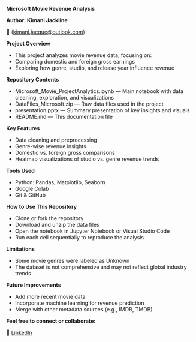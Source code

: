 **Microsoft Movie Revenue Analysis**

**Author: Kimani Jackline**

📧 (kimani.jacque@outlook.com)

**Project Overview**
 
  - This project analyzes movie revenue data, focusing on:
  - Comparing domestic and foreign gross earnings
  - Exploring how genre, studio, and release year influence revenue

**Repository Contents**

  - Microsoft_Movie_ProjectAnalytics.ipynb — Main notebook with data cleaning, exploration, and visualizations
  - DataFiles_Microsoft.zip — Raw data files used in the project
  - presentation.pptx — Summary presentation of key insights and visuals
  - README.md — This documentation file

**Key Features**
  
  - Data cleaning and preprocessing
  - Genre-wise revenue insights
  - Domestic vs. foreign gross comparisons
  - Heatmap visualizations of studio vs. genre revenue trends

**Tools Used**

  - Python: Pandas, Matplotlib, Seaborn
  - Google Colab
  - Git & GitHub

**How to Use This Repository**

  - Clone or fork the repository
  - Download and unzip the data files
  - Open the notebook in Jupyter Notebook or Visual Studio Code
  - Run each cell sequentially to reproduce the analysis

**Limitations**

  - Some movie genres were labeled as Unknown
  - The dataset is not comprehensive and may not reflect global industry trends

**Future Improvements**
  
  - Add more recent movie data
  - Incorporate machine learning for revenue prediction
  - Merge with other metadata sources (e.g., IMDB, TMDB)

**Feel free to connect or collaborate:**

  🔗 [LinkedIn](https://www.linkedin.com/in/jackline-kimani-39642597/)
  
  
  

